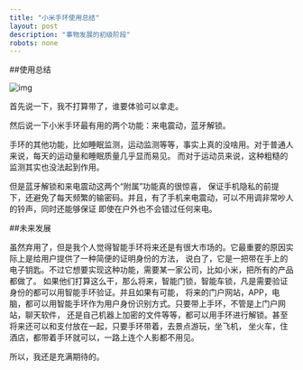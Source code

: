 ```yaml
---
title: "小米手环使用总结"
layout: post
description: "事物发展的初级阶段"
robots: none
---
```


##使用总结

![img](http://i3.tietuku.com/dd99ae4e9b8c1faf.jpg)

首先说一下，我不打算带了，谁要体验可以拿走。

然后说一下小米手环最有用的两个功能：来电震动，蓝牙解锁。

手环的其他功能，比如睡眠监测，运动监测等等，事实上真的没啥用。对于普通人来说，每天的运动量和睡眠质量几乎显而易见。
而对于运动员来说，这种粗糙的监测其实也没法起到作用。

但是蓝牙解锁和来电震动这两个“附属”功能真的很惊喜，
保证手机隐私的前提下，还避免了每天频繁的输密码。并且，有了手机来电震动，可以不用调非常吵人的铃声，同时还能够保证
即使在户外也不会错过任何来电。

##未来发展

虽然弃用了，但是我个人觉得智能手环将来还是有很大市场的。它最重要的原因实际上是给用户提供了一种简便的证明身份的方法，
说白了，它是一把带在手上的电子钥匙。不过它想要实现这种功能，需要某一家公司，比如小米，把所有的产品都做了。
如果他们打算这么干，那么将来，智能门锁，智能车锁，凡是需要验证身份的都可以用智能手环验证。并且如果有可能，
将来的门户网站，APP，电脑，都可以用智能手环作为用户身份识别方式。只要带上手环，不管是上门户网站，聊天软件，
还是自己机器上加密的文件等等，都可以用手环进行解锁。甚至将来还可以和支付放在一起，只要手环带着，去景点游玩，坐飞机，
坐火车，住酒店，都带着手环就可以，一路上连个人影都不用见。

所以，我还是充满期待的。